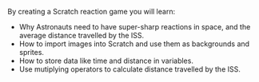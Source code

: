 By creating a Scratch reaction game you will learn:

- Why Astronauts need to have super-sharp reactions in space, and the average distance travelled by the ISS.  
- How to import images into Scratch and use them as backgrounds and sprites.
- How to store data like time and distance in variables.
- Use mutiplying operators to calculate distance travelled by the ISS.
